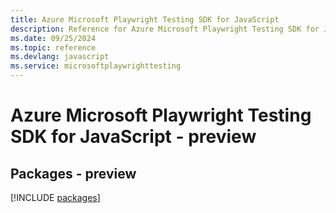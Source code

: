 ```yaml
---
title: Azure Microsoft Playwright Testing SDK for JavaScript
description: Reference for Azure Microsoft Playwright Testing SDK for JavaScript
ms.date: 09/25/2024
ms.topic: reference
ms.devlang: javascript
ms.service: microsoftplaywrighttesting
---
```

# Azure Microsoft Playwright Testing SDK for JavaScript - preview
## Packages - preview
[!INCLUDE [packages](microsoft-playwright-testing-index.md)]
